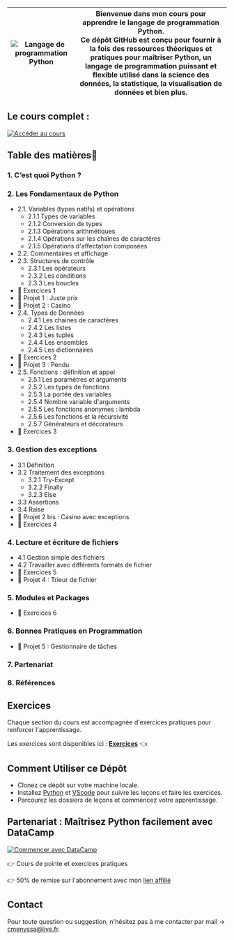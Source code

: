 | ![Langage de programmation Python](https://upload.wikimedia.org/wikipedia/commons/thumb/f/f8/Python_logo_and_wordmark.svg/1920px-Python_logo_and_wordmark.svg.png) | **Bienvenue dans mon cours pour apprendre le langage de programmation Python.**<br>Ce dépôt GitHub est conçu pour fournir à la fois des ressources théoriques et pratiques pour maîtriser Python, un langage de programmation puissant et flexible utilisé dans la science des données, la statistique, la visualisation de données et bien plus. |
| --- | --- |

## Le cours complet :

[![Accéder au cours](https://img.shields.io/badge/-Commencer%20mon%20Cours-green?style=for-the-badge&logo=datacamp)](https://universdesdonnees.github.io/Python-Introduction/cours/cours.html)

## Table des matières📝
### 1. C’est quoi Python ?
### 2. Les Fondamentaux de Python
   - 2.1. Variables (types natifs) et opérations
     - 2.1.1 Types de variables
     - 2.1.2 Conversion de types
     - 2.1.3 Opérations arithmétiques
     - 2.1.4 Opérations sur les chaînes de caractères
     - 2.1.5 Opérations d'affectation composées
   - 2.2. Commentaires et affichage
   - 2.3. Structures de contrôle
     - 2.3.1 Les opérateurs
     - 2.3.2 Les conditions
     - 2.3.3 Les boucles
   - 🤸 Exercices 1
   - 🚧 Projet 1 : Juste prix
   - 🚧 Projet 2 : Casino
   - 2.4. Types de Données
     - 2.4.1 Les chaines de caractères
     - 2.4.2 Les listes
     - 2.4.3 Les tuples
     - 2.4.4 Les ensembles
     - 2.4.5 Les dictionnaires
   - 🤸 Exercices 2
   - 🚧 Projet 3 : Pendu
   - 2.5. Fonctions : définition et appel
     - 2.5.1 Les paramètres et arguments
     - 2.5.2 Les types de fonctions
     - 2.5.3 La portée des variables
     - 2.5.4 Nombre variable d'arguments
     - 2.5.5 Les fonctions anonymes : lambda 
     - 2.5.6 Les fonctions et la récursivité 
     - 2.5.7 Générateurs et décorateurs 
   - 🤸 Exercices 3

### 3. Gestion des exceptions
   - 3.1 Définition
   - 3.2 Traitement des exceptions
     - 3.2.1 Try-Except
     - 3.2.2 Finally
     - 3.2.3 Else
   - 3.3 Assertions
   - 3.4 Raise
   - 🚧 Projet 2 bis : Casino avec exceptions
   - 🤸 Exercices 4

### 4. Lecture et écriture de fichiers
   - 4.1 Gestion simple des fichiers
   - 4.2 Travailler avec différents formats de fichier
   - 🤸 Exercices 5
   - 🚧 Projet 4 : Trieur de fichier

### 5. Modules et Packages
   - 🤸 Exercices 6

### 6. Bonnes Pratiques en Programmation
   - 🚧 Projet 5 : Gestionnaire de tâches 

### 7. Partenariat
### 8. Références

## Exercices

Chaque section du cours est accompagnée d'exercices pratiques pour renforcer l'apprentissage. 

Les exercices sont disponibles ici : **[Exercices](https://github.com/universdesdonnees/Python-Introduction/tree/main/exercices)** 👈

## Comment Utiliser ce Dépôt

- Clonez ce dépôt sur votre machine locale.
- Installez [Python](https://www.python.org/downloads/) et [VScode](https://code.visualstudio.com/) pour suivre les leçons et faire les exercices.
- Parcourez les dossiers de leçons et commencez votre apprentissage.


## Partenariat : Maîtrisez Python facilement avec DataCamp 

[![Commencer avec DataCamp](https://img.shields.io/badge/-Commencer%20avec%20DataCamp-green?style=for-the-badge&logo=datacamp)](https://www.datacamp.com/promo/build-data-and-ai-skills-mar-24)

👉 Cours de pointe et exercices pratiques

👉 50% de remise sur l'abonnement avec mon [lien affilié](https://www.datacamp.com/promo/build-data-and-ai-skills-mar-24)

## Contact

Pour toute question ou suggestion, n'hésitez pas à me contacter par mail -> cmenyssa@live.fr.
